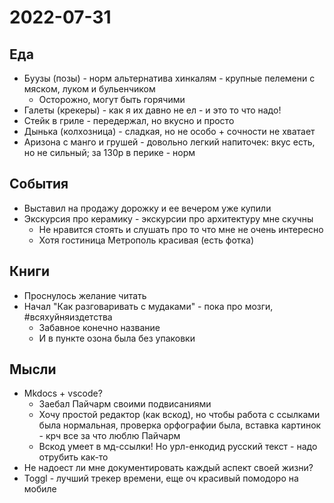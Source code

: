 # 2022-07-31

## Еда

- Буузы (позы) - норм альтернатива хинкалям - крупные пелемени с мяском, луком и бульенчиком
    - Осторожно, могут быть горячими
- Галеты (крекеры) - как я их давно не ел - и это то что надо!
- Стейк в гриле - передержал, но вкусно и просто
- Дынька (колхозница) - сладкая, но не особо + сочности не хватает
- Аризона с манго и грушей - довольно легкий напиточек: вкус есть, но не сильный; за 130р в перике - норм

## События 

- Выставил на продажу дорожку и ее вечером уже купили
- Экскурсия про керамику - экскурсии про архитектуру мне скучны
    - Не нравится стоять и слушать про то что мне не очень интересно
    - Хотя гостиница Метрополь красивая (есть фотка)

<!-- ## Секс

- Лизание яичек без стимуляции члена: член падает, хотя он быстро готов встать
- Смазочка Ёska - топ
    - Хотя топ мб из-за того, что я растираю смазку по всему члену -->

## Книги

- Проснулось желание читать
- Начал "Как разговаривать с мудаками" - пока про мозги, #всяхуйняиздетства
    - Забавное конечно название
    - И в пункте озона была без упаковки

## Мысли

- Mkdocs + vscode?
    - Заебал Пайчарм своими подвисаниями
    - Хочу простой редактор (как вскод), но чтобы работа с ссылками была нормальная, проверка орфографии была, вставка картинок - крч все за что люблю Пайчарм
    - Вскод умеет в мд-ссылки! Но урл-енкодид русский текст - надо отрубить как-то
- Не надоест ли мне документировать каждый аспект своей жизни?
- Toggl - лучший трекер времени, еще оч красивый помодоро на мобиле
